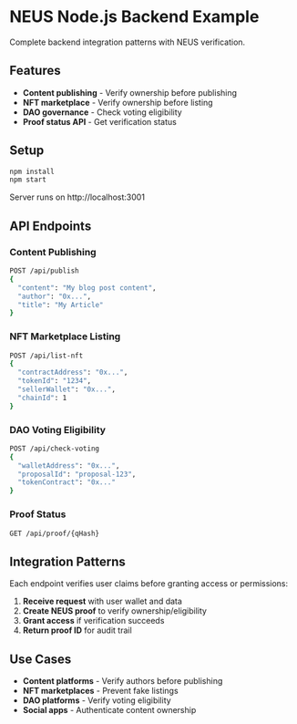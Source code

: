 # NEUS Node.js Backend Example

Complete backend integration patterns with NEUS verification.

## Features

- **Content publishing** - Verify ownership before publishing
- **NFT marketplace** - Verify ownership before listing
- **DAO governance** - Check voting eligibility
- **Proof status API** - Get verification status

## Setup

```bash
npm install
npm start
```

Server runs on http://localhost:3001

## API Endpoints

### Content Publishing
```bash
POST /api/publish
{
  "content": "My blog post content",
  "author": "0x...",
  "title": "My Article"
}
```

### NFT Marketplace Listing
```bash
POST /api/list-nft
{
  "contractAddress": "0x...",
  "tokenId": "1234", 
  "sellerWallet": "0x...",
  "chainId": 1
}
```

### DAO Voting Eligibility
```bash
POST /api/check-voting
{
  "walletAddress": "0x...",
  "proposalId": "proposal-123",
  "tokenContract": "0x..."
}
```

### Proof Status
```bash
GET /api/proof/{qHash}
```

## Integration Patterns

Each endpoint verifies user claims before granting access or permissions:

1. **Receive request** with user wallet and data
2. **Create NEUS proof** to verify ownership/eligibility
3. **Grant access** if verification succeeds
4. **Return proof ID** for audit trail

## Use Cases

- **Content platforms** - Verify authors before publishing
- **NFT marketplaces** - Prevent fake listings
- **DAO platforms** - Verify voting eligibility
- **Social apps** - Authenticate content ownership
